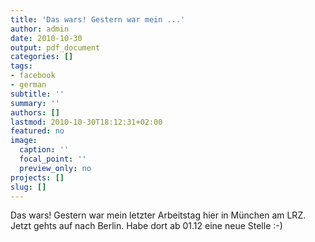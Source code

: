 ```yaml
---
title: 'Das wars! Gestern war mein ...'
author: admin
date: 2010-10-30
output: pdf_document
categories: []
tags:
- facebook
- german
subtitle: ''
summary: ''
authors: []
lastmod: 2010-10-30T18:12:31+02:00
featured: no
image:
  caption: ''
  focal_point: ''
  preview_only: no
projects: []
slug: []
---
```

Das wars! Gestern war mein letzter Arbeitstag hier in München am LRZ. Jetzt gehts auf nach Berlin. Habe dort ab 01.12 eine neue Stelle :-)

